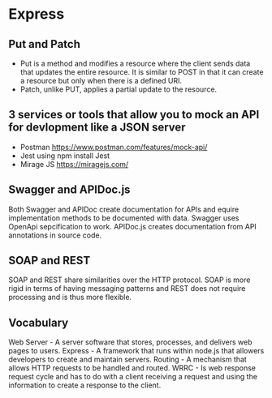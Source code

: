 # Express

## Put and Patch 
 - Put is a method and modifies a resource where the client sends data that updates the entire resource. It is similar to POST in that it can create a resource but only when there is a defined URI.
 - Patch, unlike PUT, applies a partial update to the resource.

## 3 services or tools that allow you to mock an API for devlopment like a JSON server
 - Postman https://www.postman.com/features/mock-api/
 - Jest using npm install Jest
 - Mirage JS https://miragejs.com/

## Swagger and APIDoc.js
 Both Swagger and APIDoc create documentation for APIs and equire implementation methods to be documented with data. Swagger uses OpenApi sepcification to work. APIDoc.js creates documentation from API annotations in source code.

## SOAP and REST 
 SOAP and REST share similarities over the HTTP protocol. SOAP is more rigid in terms of having messaging patterns and REST does not require processing and is thus more flexible.

 ## Vocabulary 
 Web Server - A server software that stores, processes, and delivers web pages to users.
 Express - A framework that runs within node.js that allowers developers to create and maintain servers.
 Routing - A mechanism that allows HTTP requests to be handled and routed.
 WRRC - Is web response request cycle and has to do with a client receiving a request and using the information to create a response to the client.

